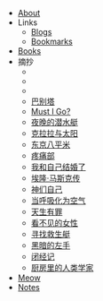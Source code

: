 <!-- docs/_sidebar.md -->

* [About](/)
* Links
    * [Blogs](links/blogs)
    * [Bookmarks](links/bookmarks)
* [Books](booklist)
* 摘抄
    * []()
    * []()
    * []()
    * [巴别塔](books/babel.md)
    * [Must I Go?](books/must-i-go.md)
    * [夜晚的潜水艇](books/night-submarine.md)
    * [克拉拉与太阳](books/klara-and-the-sun.md)
    * [东京八平米](books/tokyo8sqm.md)
    * [疼痛部](books/ttb.md)
    * [我和自己结婚了](books/i-married-me.md)
    * [埃隆·马斯克传](books/elon-musk.md)
    * [神们自己](books/god-themselves.md)
    * [当呼吸化为空气](books/when-breath-becomes-air.md)
    * [天生有罪](books/born-a-crime.md)
    * [看不见的女性](books/invisible-women.md)
    * [寻找救生艇](books/find-lifeboat.md)
    * [黑暗的左手](books/the-left-hand-of-darkness.md)
    * [闭经记](books/bjj.md)
    * [厨房里的人类学家](books/cfldrlxj.md)
* [Meow](meow)
* [Notes](takecare.md)